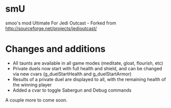 # smU
smoo's mod Ultimate For Jedi Outcast - Forked from http://sourceforge.net/projects/jedioutcast/

# Changes and additions

* All taunts are available in all game modes (meditate, gloat, flourish, etc)
* Private duels now start with full health and shield, and can be changed via new cvars (g_duelStartHealth and g_duelStartArmor)
* Results of a private duel are displayed to all, with the remaining health of the winning player
* Added a cvar to toggle Sabergun and Debug commands

A couple more to come soon.
